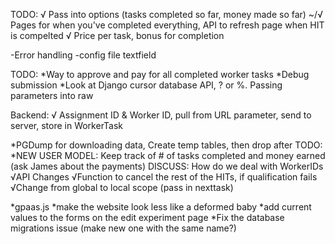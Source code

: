 TODO:
√ Pass into options (tasks completed so far, money made so far)
~/√ Pages for when you've completed everything, API to refresh page when HIT is compelted 
√ Price per task, bonus for completion

-Error handling
-config file textfield


TODO:
*Way to approve and pay for all completed worker tasks
*Debug submission
*Look at Django cursor database API, ? or %. Passing parameters into raw

Backend:
√ Assignment ID & Worker ID, pull from URL parameter, send to server, store in WorkerTask

*PGDump for downloading data, Create temp tables, then drop after
	TODO: *NEW USER MODEL: Keep track of # of tasks completed and money earned (ask James about the payments)
	DISCUSS: How do we deal with WorkerIDs
√API Changes
	√Function to cancel the rest of the HITs, if qualification fails
	√Change from global to local scope (pass in nexttask)


*gpaas.js
*make the website look less like a deformed baby
*add current values to the forms on the edit experiment page
*Fix the database migrations issue (make new one with the same name?)
